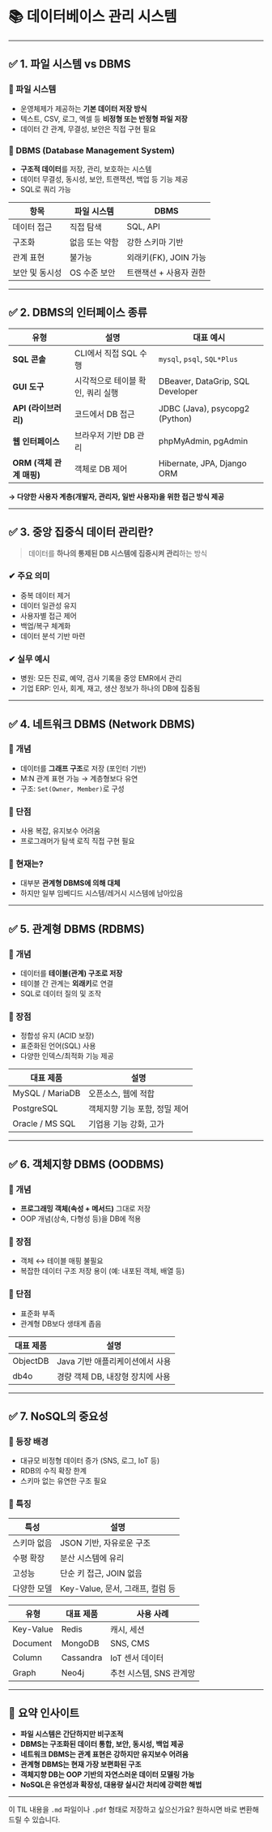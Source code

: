
# 📚 데이터베이스 관리 시스템

---

## ✅ 1. 파일 시스템 vs DBMS

### 📌 파일 시스템

* 운영체제가 제공하는 **기본 데이터 저장 방식**
* 텍스트, CSV, 로그, 엑셀 등 **비정형 또는 반정형 파일 저장**
* 데이터 간 관계, 무결성, 보안은 직접 구현 필요

### 📌 DBMS (Database Management System)

* **구조적 데이터**를 저장, 관리, 보호하는 시스템
* 데이터 무결성, 동시성, 보안, 트랜잭션, 백업 등 기능 제공
* SQL로 쿼리 가능

| 항목       | 파일 시스템   | DBMS             |
| -------- | -------- | ---------------- |
| 데이터 접근   | 직접 탐색    | SQL, API         |
| 구조화      | 없음 또는 약함 | 강한 스키마 기반        |
| 관계 표현    | 불가능      | 외래키(FK), JOIN 가능 |
| 보안 및 동시성 | OS 수준 보안 | 트랜잭션 + 사용자 권한    |

---

## ✅ 2. DBMS의 인터페이스 종류

| 유형                 | 설명                  | 대표 예시                            |
| ------------------ | ------------------- | -------------------------------- |
| **SQL 콘솔**         | CLI에서 직접 SQL 수행     | `mysql`, `psql`, `SQL*Plus`      |
| **GUI 도구**         | 시각적으로 테이블 확인, 쿼리 실행 | DBeaver, DataGrip, SQL Developer |
| **API (라이브러리)**    | 코드에서 DB 접근          | JDBC (Java), psycopg2 (Python)   |
| **웹 인터페이스**        | 브라우저 기반 DB 관리       | phpMyAdmin, pgAdmin              |
| **ORM (객체 관계 매핑)** | 객체로 DB 제어           | Hibernate, JPA, Django ORM       |

**→ 다양한 사용자 계층(개발자, 관리자, 일반 사용자)을 위한 접근 방식 제공**

---

## ✅ 3. 중앙 집중식 데이터 관리란?

> 데이터를 **하나의 통제된 DB 시스템에 집중시켜 관리**하는 방식

### ✔ 주요 의미

* 중복 데이터 제거
* 데이터 일관성 유지
* 사용자별 접근 제어
* 백업/복구 체계화
* 데이터 분석 기반 마련

### ✔ 실무 예시

* 병원: 모든 진료, 예약, 검사 기록을 중앙 EMR에서 관리
* 기업 ERP: 인사, 회계, 재고, 생산 정보가 하나의 DB에 집중됨

---

## ✅ 4. 네트워크 DBMS (Network DBMS)

### 📌 개념

* 데이터를 **그래프 구조**로 저장 (포인터 기반)
* M\:N 관계 표현 가능 → 계층형보다 유연
* 구조: `Set(Owner, Member)`로 구성

### 📌 단점

* 사용 복잡, 유지보수 어려움
* 프로그래머가 탐색 로직 직접 구현 필요

### 📌 현재는?

* 대부분 **관계형 DBMS에 의해 대체**
* 하지만 일부 임베디드 시스템/레거시 시스템에 남아있음

---

## ✅ 5. 관계형 DBMS (RDBMS)

### 📌 개념

* 데이터를 **테이블(관계) 구조로 저장**
* 테이블 간 관계는 **외래키**로 연결
* SQL로 데이터 질의 및 조작

### 📌 장점

* 정합성 유지 (ACID 보장)
* 표준화된 언어(SQL) 사용
* 다양한 인덱스/최적화 기능 제공

| 대표 제품           | 설명                |
| --------------- | ----------------- |
| MySQL / MariaDB | 오픈소스, 웹에 적합       |
| PostgreSQL      | 객체지향 기능 포함, 정밀 제어 |
| Oracle / MS SQL | 기업용 기능 강화, 고가     |

---

## ✅ 6. 객체지향 DBMS (OODBMS)

### 📌 개념

* **프로그래밍 객체(속성 + 메서드)** 그대로 저장
* OOP 개념(상속, 다형성 등)을 DB에 적용

### 📌 장점

* 객체 ↔ 테이블 매핑 불필요
* 복잡한 데이터 구조 저장 용이 (예: 내포된 객체, 배열 등)

### 📌 단점

* 표준화 부족
* 관계형 DB보다 생태계 좁음

| 대표 제품    | 설명                   |
| -------- | -------------------- |
| ObjectDB | Java 기반 애플리케이션에서 사용  |
| db4o     | 경량 객체 DB, 내장형 장치에 사용 |

---

## ✅ 7. NoSQL의 중요성

### 📌 등장 배경

* 대규모 비정형 데이터 증가 (SNS, 로그, IoT 등)
* RDB의 수직 확장 한계
* 스키마 없는 유연한 구조 필요

### 📌 특징

| 특성     | 설명                       |
| ------ | ------------------------ |
| 스키마 없음 | JSON 기반, 자유로운 구조         |
| 수평 확장  | 분산 시스템에 유리               |
| 고성능    | 단순 키 접근, JOIN 없음         |
| 다양한 모델 | Key-Value, 문서, 그래프, 컬럼 등 |

| 유형        | 대표 제품     | 사용 사례           |
| --------- | --------- | --------------- |
| Key-Value | Redis     | 캐시, 세션          |
| Document  | MongoDB   | SNS, CMS        |
| Column    | Cassandra | IoT 센서 데이터      |
| Graph     | Neo4j     | 추천 시스템, SNS 관계망 |

---

## 🧠 요약 인사이트

* **파일 시스템은 간단하지만 비구조적**
* **DBMS는 구조화된 데이터 통합, 보안, 동시성, 백업 제공**
* **네트워크 DBMS는 관계 표현은 강하지만 유지보수 어려움**
* **관계형 DBMS는 현재 가장 보편화된 구조**
* **객체지향 DB는 OOP 기반의 자연스러운 데이터 모델링 가능**
* **NoSQL은 유연성과 확장성, 대용량 실시간 처리에 강력한 해법**

---



이 TIL 내용을 `.md` 파일이나 `.pdf` 형태로 저장하고 싶으신가요? 원하시면 바로 변환해드릴 수 있습니다.
